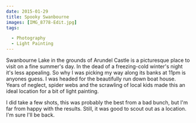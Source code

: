 ```yaml
---
date: 2015-01-29
title: Spooky Swanbourne
images: [IMG_8778-Edit.jpg]
tags:

  - Photography
  - Light Painting
---
```

Swanbourne Lake in the grounds of Arundel Castle is a picturesque place to visit on a fine summer's day. In the dead of a freezing-cold winter's night it's less appealing. So why I was picking my way along its banks at 11pm is anyones guess. I was headed for the beautifully run down boat house. Years of neglect, spider webs and the scrawling of local kids made this an ideal location for a bit of light painting.

I did take a few shots, this was probably the best from a bad bunch, but I'm far from happy with the results. Still, it was good to scout out as a location. I'm sure I'll be back. 